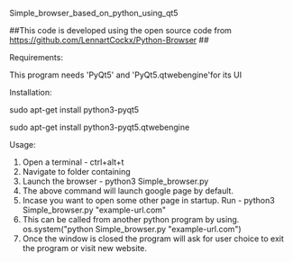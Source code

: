 Simple_browser_based_on_python_using_qt5

##This code is developed using the open source code from https://github.com/LennartCockx/Python-Browser ##

Requirements:

This program needs 'PyQt5' and 'PyQt5.qtwebengine'for its UI

Installation:

sudo apt-get install python3-pyqt5

sudo apt-get install python3-pyqt5.qtwebengine

Usage:
1. Open a terminal - ctrl+alt+t
2. Navigate to folder containing
3. Launch the browser - python3 Simple_browser.py  
4. The above command will launch google page by default.
5. Incase you want to open some other page in startup. Run - python3 Simple_browser.py "example-url.com"
6. This can be called from another python program by using. os.system("python Simple_browser.py "example-url.com")
7. Once the window is closed the program will ask for user choice to exit the program or visit new website.



















